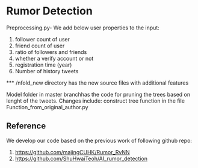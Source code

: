 # Rumor Detection
Preprocessing.py- We add below user properties to the input:
1) follower count of user
2) friend count of user
3) ratio of followers and friends
4) whether a verify account or not
5) registration time (year)
6) Number of history tweets


*** /nfold_new directory has the new source files with additional features

Model folder in master branchhas the code for pruning the trees based on lenght of the tweets.
Changes include: construct tree function in the file Function_from_original_author.py

## Reference
We develop our code based on the previous work of following github repo:
1. https://github.com/majingCUHK/Rumor_RvNN
2. https://github.com/ShuHwaiTeoh/AI_rumor_detection
